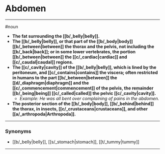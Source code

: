# Abdomen
---
#noun
- **The fat surrounding the [[b/_belly|belly]].**
- **The [[b/_belly|belly]], or that part of the [[b/_body|body]] [[b/_between|between]] the thorax and the pelvis, not including the [[b/_back|back]]; or in some lower vertebrates, the portion [[b/_between|between]] the [[c/_cardiac|cardiac]] and [[c/_caudal|caudal]] regions.**
- **The [[c/_cavity|cavity]] of the [[b/_belly|belly]], which is lined by the peritoneum, and [[c/_contains|contains]] the viscera; often restricted in humans to the part [[b/_between|between]] the [[d/_diaphragm|diaphragm]] and the [[c/_commencement|commencement]] of the pelvis, the remainder [[b/_being|being]] [[c/_called|called]] the pelvic [[c/_cavity|cavity]].**
	- _Example: He was all bent over complaining of pains in the abdomen._
- **The posterior section of the [[b/_body|body]], [[b/_behind|behind]] the thorax, in insects, [[c/_crustaceans|crustaceans]], and other [[a/_arthropoda|Arthropoda]].**
---
### Synonyms
- [[b/_belly|belly]], [[s/_stomach|stomach]], [[t/_tummy|tummy]]
---
